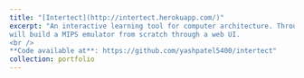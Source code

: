 ```yaml
---
title: "[Intertect](http://intertect.herokuapp.com/)"
excerpt: "An interactive learning tool for computer architecture. Through this, student
will build a MIPS emulator from scratch through a web UI.
<br />
**Code available at**: https://github.com/yashpatel5400/intertect"
collection: portfolio
---
```

